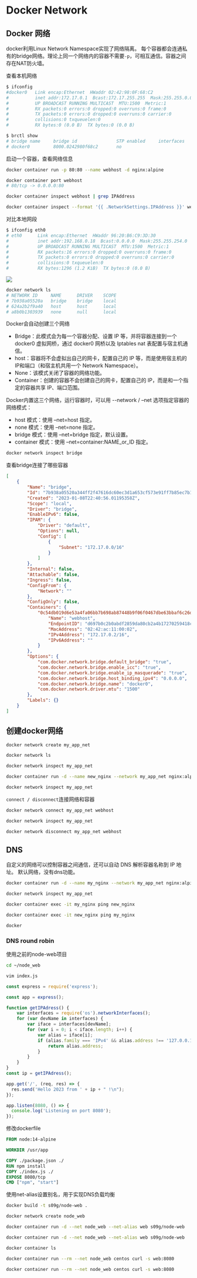 # Docker Network

## Docker 网络
docker利用Linux Network Namespace实现了网络隔离。
每个容器都会连通私有的bridge网络。理论上同一个网络内的容器不需要`-p`，可相互通信。容器之间存在NAT防火墙。

查看本机网络
```bash
$ ifconfig
#docker0   Link encap:Ethernet  HWaddr 02:42:98:0F:68:C2  
#          inet addr:172.17.0.1  Bcast:172.17.255.255  Mask:255.255.0.0
#          UP BROADCAST RUNNING MULTICAST  MTU:1500  Metric:1
#          RX packets:0 errors:0 dropped:0 overruns:0 frame:0
#          TX packets:0 errors:0 dropped:0 overruns:0 carrier:0
#          collisions:0 txqueuelen:0 
#          RX bytes:0 (0.0 B)  TX bytes:0 (0.0 B)

$ brctl show
# bridge name     bridge id               STP enabled     interfaces
# docker0         8000.0242980f68c2       no
```

启动一个容器，查看网络信息

```bash
docker container run -p 80:80 --name webhost -d nginx:alpine

docker container port webhost
# 80/tcp -> 0.0.0.0:80

docker container inspect webhost | grep IPAddress

docker container inspect --format '{{ .NetworkSettings.IPAddress }}' webhost
```
对比本地网段

```bash
$ ifconfig eth0
# eth0      Link encap:Ethernet  HWaddr 96:20:B6:C9:3D:30  
#           inet addr:192.168.0.18  Bcast:0.0.0.0  Mask:255.255.254.0
#           UP BROADCAST RUNNING MULTICAST  MTU:1500  Metric:1
#           RX packets:16 errors:0 dropped:0 overruns:0 frame:0
#           TX packets:0 errors:0 dropped:0 overruns:0 carrier:0
#           collisions:0 txqueuelen:0 
#           RX bytes:1296 (1.2 KiB)  TX bytes:0 (0.0 B)
```

![](assests/network.png)

```bash
docker network ls
# NETWORK ID     NAME      DRIVER    SCOPE
# 7b938a05520a   bridge    bridge    local
# 624a2b2f9a40   host      host      local
# a8b0b1303939   none      null      local
```
Docker会自动创建三个网络
+ Bridge：此模式会为每一个容器分配、设置 IP 等，并将容器连接到一个 docker0 虚拟网桥，通过 docker0 网桥以及 Iptables nat 表配置与宿主机通信。
+ host：容器将不会虚拟出自己的网卡，配置自己的 IP 等，而是使用宿主机的IP和端口（和宿主机共用一个 Network Namespace）。
+ None：该模式关闭了容器的网络功能。
+ Container：创建的容器不会创建自己的网卡，配置自己的 IP，而是和一个指定的容器共享 IP、端口范围。

Docker内置这三个网络，运行容器时，可以用 --network / –net 选项指定容器的网络模式：

+ host 模式：使用 –net=host 指定。
+ none 模式：使用 –net=none 指定。
+ bridge 模式：使用 –net=bridge 指定，默认设置。
+ container 模式：使用 –net=container:NAME_or_ID 指定。

```bash
docker network inspect bridge
```
查看bridge连接了哪些容器
```json
[
    {
        "Name": "bridge",
        "Id": "7b938a05520a344ff2f47616dc60ec3d1a653cf573e91ff7b85ec7b1bbbde71b",
        "Created": "2023-01-08T22:40:56.01195358Z",
        "Scope": "local",
        "Driver": "bridge",
        "EnableIPv6": false,
        "IPAM": {
            "Driver": "default",
            "Options": null,
            "Config": [
                {
                    "Subnet": "172.17.0.0/16"
                }
            ]
        },
        "Internal": false,
        "Attachable": false,
        "Ingress": false,
        "ConfigFrom": {
            "Network": ""
        },
        "ConfigOnly": false,
        "Containers": {
            "0c54db019d6e53a4fa06bb7b698ab87448b9f06f0467dbe63bbaf6c26d1eee19": {
                "Name": "webhost",
                "EndpointID": "d697b0c2b0abdf2859da80cb2a4b17270259418c91d0ffd2bcc530298efa8ae8",
                "MacAddress": "02:42:ac:11:00:02",
                "IPv4Address": "172.17.0.2/16",
                "IPv6Address": ""
            }
        },
        "Options": {
            "com.docker.network.bridge.default_bridge": "true",
            "com.docker.network.bridge.enable_icc": "true",
            "com.docker.network.bridge.enable_ip_masquerade": "true",
            "com.docker.network.bridge.host_binding_ipv4": "0.0.0.0",
            "com.docker.network.bridge.name": "docker0",
            "com.docker.network.driver.mtu": "1500"
        },
        "Labels": {}
    }
]
```

## 创建docker网络

```bash
docker network create my_app_net

docker network ls

docker network inspect my_app_net

docker container run -d --name new_nginx --network my_app_net nginx:alpine

docker network inspect my_app_net
```

`connect / disconnect`连接网络和容器

```bash
docker network connect my_app_net webhost

docker network inspect my_app_net

docker network disconnect my_app_net webhost
```

## DNS

自定义的网络可以控制容器之间通信，还可以自动 DNS 解析容器名称到 IP 地址。
默认网络，没有dns功能。
```bash
docker container run -d --name my_nginx --network my_app_net nginx:alpine

docker network inspect my_app_net

docker container exec -it my_nginx ping new_nginx

docker container exec -it new_nginx ping my_nginx

docker 
```

### DNS round robin

使用之前的node-web项目

```bash
cd ~/node_web

vim index.js
```
```javascript
const express = require('express');

const app = express();

function getIPAdress() {
    var interfaces = require('os').networkInterfaces();　　
    for (var devName in interfaces) {　　　　
        var iface = interfaces[devName];　　　　　　
        for (var i = 0; i < iface.length; i++) {
            var alias = iface[i];
            if (alias.family === 'IPv4' && alias.address !== '127.0.0.1' && !alias.internal) {
                return alias.address;
            }
        }　　
    }
}
const ip = getIPAdress();

app.get('/', (req, res) => {
  res.send('Hello 2023 from ' + ip + " !\n");
});

app.listen(8080, () => {
  console.log('Listening on port 8080');
});
```
修改dockerfile
```dockerfile
FROM node:14-alpine

WORKDIR /usr/app

COPY ./package.json ./
RUN npm install
COPY ./index.js ./
EXPOSE 8080/tcp
CMD ["npm", "start"]
```

使用net-alias设置别名，用于实现DNS负载均衡
```bash
docker build -t s09g/node-web .

docker network create node_web

docker container run -d --net node_web --net-alias web s09g/node-web

docker container run -d --net node_web --net-alias web s09g/node-web

docker container ls

docker container run --rm --net node_web centos curl -s web:8080

docker container run --rm --net node_web centos curl -s web:8080
```

